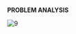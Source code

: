 **PROBLEM ANALYSIS**

![9](https://github.com/SWEG-2015EC-Batch/Code-Warrior/assets/149209819/4d13d04d-947f-47d4-83b5-4d85f06676a9)
